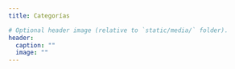 ```yaml
---
title: Categorías

# Optional header image (relative to `static/media/` folder).
header:
  caption: ""
  image: ""
---
```

